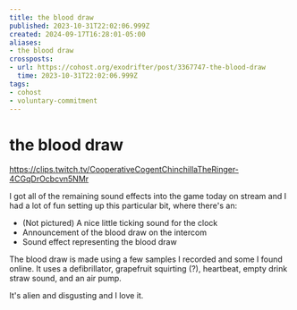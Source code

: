 ```yaml
---
title: the blood draw
published: 2023-10-31T22:02:06.999Z
created: 2024-09-17T16:28:01-05:00
aliases:
- the blood draw
crossposts:
- url: https://cohost.org/exodrifter/post/3367747-the-blood-draw
  time: 2023-10-31T22:02:06.999Z
tags:
- cohost
- voluntary-commitment
---
```


# the blood draw

https://clips.twitch.tv/CooperativeCogentChinchillaTheRinger-4CGqDrOcbcvn5NMr

I got all of the remaining sound effects into the game today on stream and I had a lot of fun setting up this particular bit, where there's an:

- (Not pictured) A nice little ticking sound for the clock
- Announcement of the blood draw on the intercom
- Sound effect representing the blood draw

The blood draw is made using a few samples I recorded and some I found online. It uses a defibrillator, grapefruit squirting (?), heartbeat, empty drink straw sound, and an air pump.

It's alien and disgusting and I love it.
